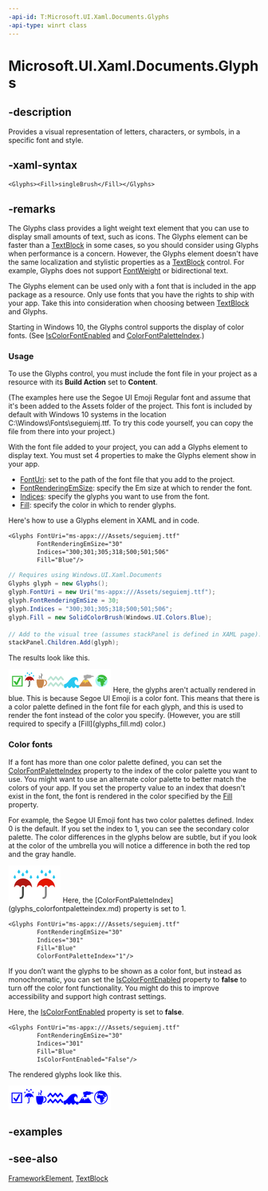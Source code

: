 ```yaml
---
-api-id: T:Microsoft.UI.Xaml.Documents.Glyphs
-api-type: winrt class
---
```


<!-- Class syntax.
public class Glyphs : Windows.UI.Xaml.FrameworkElement, Windows.UI.Xaml.Documents.IGlyphs, Windows.UI.Xaml.Documents.IGlyphs2
-->

# Microsoft.UI.Xaml.Documents.Glyphs

## -description
Provides a visual representation of letters, characters, or symbols, in a specific font and style.

## -xaml-syntax
```xaml
<Glyphs><Fill>singleBrush</Fill></Glyphs>
```


## -remarks
The Glyphs class provides a light weight text element that you can use to display small amounts of text, such as icons. The Glyphs element can be faster than a [TextBlock](../microsoft.ui.xaml.controls/textblock.md) in some cases, so you should consider using Glyphs when performance is a concern. However, the Glyphs element doesn't have the same localization and stylistic properties as a [TextBlock](../microsoft.ui.xaml.controls/textblock.md) control. For example, Glyphs does not support [FontWeight](../microsoft.ui.xaml.controls/textblock_fontweight.md) or bidirectional text.

The Glyphs element can be used only with a font that is included in the app package as a resource. Only use fonts that you have the rights to ship with your app. Take this into consideration when choosing between [TextBlock](../microsoft.ui.xaml.controls/textblock.md) and Glyphs.

Starting in Windows 10, the Glyphs control supports the display of color fonts. (See [IsColorFontEnabled](glyphs_iscolorfontenabled.md) and [ColorFontPaletteIndex](glyphs_colorfontpaletteindex.md).)

### Usage

To use the Glyphs control, you must include the font file in your project as a resource with its **Build Action** set to **Content**.



(The examples here use the Segoe UI Emoji Regular font and assume that it's been added to the Assets folder of the project. This font is included by default with Windows 10 systems in the location C:\Windows\Fonts\seguiemj.ttf. To try this code yourself, you can copy the file from there into your project.)

With the font file added to your project, you can add a Glyphs element to display text. You must set 4 properties to make the Glyphs element show in your app.
+ [FontUri](glyphs_fonturi.md): set to the path of the font file that you add to the project.
+ [FontRenderingEmSize](glyphs_fontrenderingemsize.md): specify the Em size at which to render the font.
+ [Indices](glyphs_indices.md): specify the glyphs you want to use from the font.
+ [Fill](glyphs_fill.md): specify the color in which to render glyphs.


Here's how to use a Glyphs element in XAML and in code.

```xaml
<Glyphs FontUri="ms-appx:///Assets/seguiemj.ttf" 
        FontRenderingEmSize="30" 
        Indices="300;301;305;318;500;501;506" 
        Fill="Blue"/>
```

```csharp
// Requires using Windows.UI.Xaml.Documents 
Glyphs glyph = new Glyphs();
glyph.FontUri = new Uri("ms-appx:///Assets/seguiemj.ttf");
glyph.FontRenderingEmSize = 30;
glyph.Indices = "300;301;305;318;500;501;506";
glyph.Fill = new SolidColorBrush(Windows.UI.Colors.Blue);

// Add to the visual tree (assumes stackPanel is defined in XAML page).
stackPanel.Children.Add(glyph);
```

The results look like this.

<img src="images/Glyphs_ColorFont_Enabled.png" alt="Glyphs from a color font" />
Here, the glyphs aren't actually rendered in blue. This is because Segoe UI Emoji is a color font. This means that there is a color palette defined in the font file for each glyph, and this is used to render the font instead of the color you specify. (However, you are still required to specify a [Fill](glyphs_fill.md) color.)

### Color fonts

If a font has more than one color palette defined, you can set the [ColorFontPaletteIndex](glyphs_colorfontpaletteindex.md) property to the index of the color palette you want to use. You might want to use an alternate color palette to better match the colors of your app. If you set the property value to an index that doesn't exist in the font, the font is rendered in the color specified by the [Fill](glyphs_fill.md) property.

For example, the Segoe UI Emoji font has two color palettes defined. Index 0 is the default. If you set the index to 1, you can see the secondary color palette. The color differences in the glyphs below are subtle, but if you look at the color of the umbrella you will notice a difference in both the red top and the gray handle.

<img src="images/Glyphs_ColorPalette.png" alt="A glyph rendered in different color palettes" />
Here, the [ColorFontPaletteIndex](glyphs_colorfontpaletteindex.md) property is set to 1.

```xaml
<Glyphs FontUri="ms-appx:///Assets/seguiemj.ttf" 
        FontRenderingEmSize="30" 
        Indices="301" 
        Fill="Blue" 
        ColorFontPaletteIndex="1"/>
```

If you don’t want the glyphs to be shown as a color font, but instead as monochromatic, you can set the [IsColorFontEnabled](glyphs_iscolorfontenabled.md) property to **false** to turn off the color font functionality. You might do this to improve accessibility and support high contrast settings.

Here, the [IsColorFontEnabled](glyphs_iscolorfontenabled.md) property is set to **false**.

```xaml
<Glyphs FontUri="ms-appx:///Assets/seguiemj.ttf" 
        FontRenderingEmSize="30" 
        Indices="301" 
        Fill="Blue" 
        IsColorFontEnabled="False"/>
```

The rendered glyphs look like this.

<img src="images/Glyphs_ColorFont_Disabled.png" alt="Glyphs from a disabled color font" />

## -examples

## -see-also
[FrameworkElement](../microsoft.ui.xaml/frameworkelement.md), [TextBlock](../microsoft.ui.xaml.controls/textblock.md)
